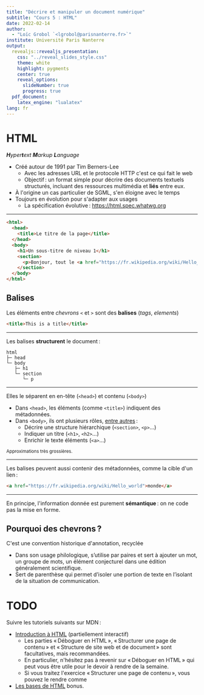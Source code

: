 ```yaml
---
title: "Décrire et manipuler un document numérique"
subtitle: "Cours 5 : HTML"
date: 2022-02-14
author:
  - "Loïc Grobol `<lgrobol@parisnanterre.fr>`"
institute: Université Paris Nanterre
output:
  revealjs::revealjs_presentation:
    css: "../reveal_slides_style.css"
    theme: white
    highlight: pygments
    center: true
    reveal_options:
      slideNumber: true
      progress: true
  pdf_document:
    latex_engine: "lualatex"
lang: fr
---
```


# HTML

_**H**yper**t**ext **M**arkup **L**anguage_

- Créé autour de 1991 par Tim Berners-Lee
  - Avec les adresses URL et le protocole HTTP c'est ce qui fait le web
  - Objectif : un format simple pour décrire des documents textuels structurés, incluant des
    ressources multimédia et **liés** entre eux.
- À l'origine un cas particulier de SGML, s'en éloigne avec le temps
- Toujours en évolution pour s'adapter aux usages
  - La spécification évolutive : <https://html.spec.whatwg.org>

---

```html
<html>
  <head>
    <title>Le titre de la page</title>
  </head>
  <body>
    <h1>Un sous-titre de niveau 1</h1>
    <section>
      <p>Bonjour, tout le <a href="https://fr.wikipedia.org/wiki/Hello_world">monde</a></p>
    </section>
  </body>
</html>
```

## Balises

Les éléments entre *chevrons* `<` et `>` sont des **balises** (*tags*, *elements*)

```html
<title>This is a title</title>
```

---

Les balises **structurent** le document :

```text
html
├─ head
└─ body
   ├─ h1
   └─ section
      └─ p
```

---

Elles le séparent en en-tête (`<head>`) et contenu (`<body>`)

- Dans `<head>`, les éléments (comme `<title>`) indiquent des métadonnées.
- Dans `<body>`, ils ont plusieurs rôles, [entre autres](https://html.spec.whatwg.org/multipage/indices.html#element-content-categories) :
  - Décrire une structure hiérarchique (`<section>`, `<p>`…)
  - Indiquer un titre (`<h1>`, `<h2>`…)
  - Enrichir le texte éléments (`<a>`…)

<small>Approximations très grossières.</small>

---

Les balises peuvent aussi contenir des métadonnées, comme la cible d'un lien :

```html
<a href="https://fr.wikipedia.org/wiki/Hello_world">monde</a>
```

---

En principe, l'information donnée est purement **sémantique** : on ne code pas la mise en forme.

## Pourquoi des chevrons ?

C'est une convention historique d'annotation, recyclée

- Dans son usage philologique, s’utilise par paires et sert à ajouter un mot, un groupe
  de mots, un élément conjecturel dans une édition généralement scientifique.
- Sert de parenthèse qui permet d’isoler une portion de texte en l’isolant de la
  situation de communication.

# TODO

Suivre les tutoriels suivants sur MDN :

- [Introduction à HTML](https://developer.mozilla.org/fr/docs/Learn/HTML/Introduction_to_HTML)
  (partiellement interactif)
  - Les parties « Déboguer en HTML », « Structurer une page de contenu » et « Structure de site web
    et de document » sont facultatives, mais recommandées.
  - En particulier, n'hésitez pas à revenir sur « Déboguer en HTML » qui peut vous être utile pour
    le devoir à rendre de la semaine.
  - Si vous traitez l'exercice « Structurer une page de contenu », vous pouvez le rendre comme
- [Les bases de
  HTML](https://developer.mozilla.org/fr/docs/Learn/Getting_started_with_the_web/HTML_basics) bonus.
